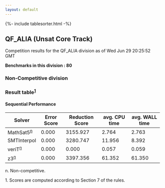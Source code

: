```yaml
---
layout: default
---
```

{%- include tablesorter.html -%}

##  QF_ALIA (Unsat Core Track)

Competition results for the QF_ALIA division as of Wed Jun 29 20:25:52 GMT

**Benchmarks in this division : 80** 

###  Non-Competitive division 
### Result table<sup><a href="#fn1">1</a></sup>
 




#### Sequential Performance
<table id="sequential" class="result sorted">
<thead>
<tr>
<th class="center">Solver</th>
<th class="center">Error Score</th>
<th class="center">Reduction Score</th>
<th class="center">avg. CPU time </th>
<th class="center">avg. WALL time </th>
</tr>
</thead>
<tr>
<td>MathSat5<SUP><a href="#fn">n</a></SUP>
</td>
<td class="right">0.000</td>
<td class="right">3155.927</td>
<td class="right">2.764</td>
<td class="right">2.763</td>
</tr>
<tr>
<td>SMTInterpol</td>
<td class="right">0.000</td>
<td class="right">3280.747</td>
<td class="right">11.956</td>
<td class="right">8.392</td>
</tr>
<tr>
<td>veriT<SUP><a href="#fn">n</a></SUP>
</td>
<td class="right">0.000</td>
<td class="right">0.000</td>
<td class="right">0.057</td>
<td class="right">0.059</td>
</tr>
<tr>
<td>z3<SUP><a href="#fn">n</a></SUP>
</td>
<td class="right">0.000</td>
<td class="right">3397.356</td>
<td class="right">61.352</td>
<td class="right">61.350</td>
</tr>
</table>
<span id="fn"> n. Non-competitive.</span>

<span id="fn1"> 1. Scores are computed according to Section 7 of the rules.</span>


